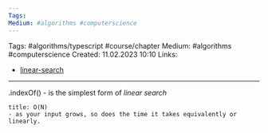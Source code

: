 ```yaml
---
Tags: 
Medium: #algorithms #computerscience
---
```

Tags: #algorithms/typescript #course/chapter
Medium: #algorithms #computerscience
Created: 11.02.2023 10:10
Links: 
- [linear-search](https://theprimeagen.github.io/fem-algos/lessons/our-first-algorithms/search)
___

.indexOf() - is the simplest form of _linear search_

```ad-note
title: O(N)
- as your input grows, so does the time it takes equivalently or linearly.
```

